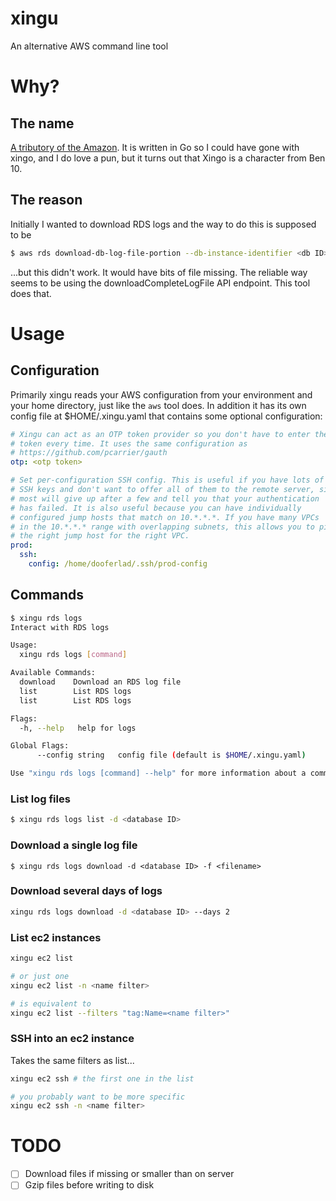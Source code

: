 # xingu
An alternative AWS command line tool

# Why?
## The name
[A tributory of the Amazon](https://en.wikipedia.org/wiki/Xingu_River). It is written in Go so I could
have gone with xingo, and I do love a pun, but it turns out that Xingo is a character from Ben 10.

## The reason
Initially I wanted to download RDS logs and the way to do this is supposed to be
```bash
$ aws rds download-db-log-file-portion --db-instance-identifier <db ID> --log-file-name <filename> --output text --starting-token 0 > /tmp/psql.log
```
...but this didn't work. It would have bits of file missing. The reliable way seems to be using the downloadCompleteLogFile API endpoint. This tool does that.

# Usage
## Configuration
Primarily xingu reads your AWS configuration from your environment and your home directory, just like the `aws` tool does.
In addition it has its own config file at $HOME/.xingu.yaml that contains some optional configuration:

```yaml
# Xingu can act as an OTP token provider so you don't have to enter the
# token every time. It uses the same configuration as
# https://github.com/pcarrier/gauth
otp: <otp token>

# Set per-configuration SSH config. This is useful if you have lots of
# SSH keys and don't want to offer all of them to the remote server, since
# most will give up after a few and tell you that your authentication
# has failed. It is also useful because you can have individually
# configured jump hosts that match on 10.*.*.*. If you have many VPCs
# in the 10.*.*.* range with overlapping subnets, this allows you to pick
# the right jump host for the right VPC.
prod:
  ssh:
    config: /home/dooferlad/.ssh/prod-config
```

## Commands
```bash
$ xingu rds logs
Interact with RDS logs

Usage:
  xingu rds logs [command]

Available Commands:
  download    Download an RDS log file
  list        List RDS logs
  list        List RDS logs

Flags:
  -h, --help   help for logs

Global Flags:
      --config string   config file (default is $HOME/.xingu.yaml)

Use "xingu rds logs [command] --help" for more information about a command.
```

### List log files
```bash
$ xingu rds logs list -d <database ID>
```

### Download a single log file
```
$ xingu rds logs download -d <database ID> -f <filename>
```

### Download several days of logs
```bash
xingu rds logs download -d <database ID> --days 2
```

### List ec2 instances
```bash
xingu ec2 list

# or just one
xingu ec2 list -n <name filter>

# is equivalent to
xingu ec2 list --filters "tag:Name=<name filter>"
````

### SSH into an ec2 instance
Takes the same filters as list...

```bash
xingu ec2 ssh # the first one in the list

# you probably want to be more specific
xingu ec2 ssh -n <name filter>
````

# TODO
 - [ ] Download files if missing or smaller than on server
 - [ ] Gzip files before writing to disk
